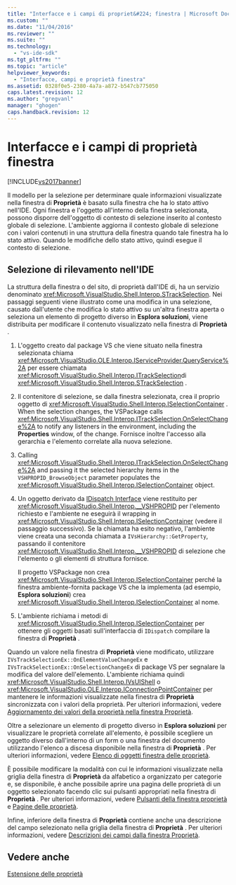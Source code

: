 ```yaml
---
title: "Interfacce e i campi di propriet&#224; finestra | Microsoft Docs"
ms.custom: ""
ms.date: "11/04/2016"
ms.reviewer: ""
ms.suite: ""
ms.technology: 
  - "vs-ide-sdk"
ms.tgt_pltfrm: ""
ms.topic: "article"
helpviewer_keywords: 
  - "Interfacce, campi e proprietà finestra"
ms.assetid: 0328f0e5-2380-4a7a-a872-b547cb775050
caps.latest.revision: 12
ms.author: "gregvanl"
manager: "ghogen"
caps.handback.revision: 12
---
```

# Interfacce e i campi di propriet&#224; finestra
[!INCLUDE[vs2017banner](../../code-quality/includes/vs2017banner.md)]

Il modello per la selezione per determinare quale informazioni visualizzate nella finestra di **Proprietà** è basato sulla finestra che ha lo stato attivo nell'IDE.  Ogni finestra e l'oggetto all'interno della finestra selezionata, possono disporre dell'oggetto di contesto di selezione inserito al contesto globale di selezione.  L'ambiente aggiorna il contesto globale di selezione con i valori contenuti in una struttura della finestra quando tale finestra ha lo stato attivo.  Quando le modifiche dello stato attivo, quindi esegue il contesto di selezione.  
  
## Selezione di rilevamento nell'IDE  
 La struttura della finestra o del sito, di proprietà dall'IDE di, ha un servizio denominato <xref:Microsoft.VisualStudio.Shell.Interop.STrackSelection>.  Nei passaggi seguenti viene illustrato come una modifica in una selezione, causato dall'utente che modifica lo stato attivo su un'altra finestra aperta o seleziona un elemento di progetto diverso in **Esplora soluzioni**, viene distribuita per modificare il contenuto visualizzato nella finestra di **Proprietà** .  
  
1.  L'oggetto creato dal package VS che viene situato nella finestra selezionata chiama <xref:Microsoft.VisualStudio.OLE.Interop.IServiceProvider.QueryService%2A> per essere chiamata <xref:Microsoft.VisualStudio.Shell.Interop.ITrackSelection>di <xref:Microsoft.VisualStudio.Shell.Interop.STrackSelection> .  
  
2.  Il contenitore di selezione, se dalla finestra selezionata, crea il proprio oggetto di <xref:Microsoft.VisualStudio.Shell.Interop.ISelectionContainer> .  When the selection changes, the VSPackage calls <xref:Microsoft.VisualStudio.Shell.Interop.ITrackSelection.OnSelectChange%2A> to notify any listeners in the environment, including the **Properties** window, of the change.  Fornisce inoltre l'accesso alla gerarchia e l'elemento correlate alla nuova selezione.  
  
3.  Calling <xref:Microsoft.VisualStudio.Shell.Interop.ITrackSelection.OnSelectChange%2A> and passing it the selected hierarchy items in the `VSHPROPID_BrowseObject` parameter populates the <xref:Microsoft.VisualStudio.Shell.Interop.ISelectionContainer> object.  
  
4.  Un oggetto derivato da [IDispatch Interface](http://msdn.microsoft.com/it-it/ebbff4bc-36b2-4861-9efa-ffa45e013eb5) viene restituito per <xref:Microsoft.VisualStudio.Shell.Interop.__VSHPROPID> per l'elemento richiesto e l'ambiente ne eseguirà il wrapping in <xref:Microsoft.VisualStudio.Shell.Interop.ISelectionContainer> \(vedere il passaggio successivo\).  Se la chiamata ha esito negativo, l'ambiente viene creata una seconda chiamata a `IVsHierarchy::GetProperty`, passando il contenitore <xref:Microsoft.VisualStudio.Shell.Interop.__VSHPROPID> di selezione che l'elemento o gli elementi di struttura fornisce.  
  
     Il progetto VSPackage non crea <xref:Microsoft.VisualStudio.Shell.Interop.ISelectionContainer> perché la finestra ambiente\-fornita package VS che la implementa \(ad esempio, **Esplora soluzioni**\) crea <xref:Microsoft.VisualStudio.Shell.Interop.ISelectionContainer> al nome.  
  
5.  L'ambiente richiama i metodi di <xref:Microsoft.VisualStudio.Shell.Interop.ISelectionContainer> per ottenere gli oggetti basati sull'interfaccia di `IDispatch` compilare la finestra di **Proprietà** .  
  
 Quando un valore nella finestra di **Proprietà** viene modificato, utilizzare `IVsTrackSelectionEx::OnElementValueChangeEx` e `IVsTrackSelectionEx::OnSelectionChangeEx` di package VS per segnalare la modifica del valore dell'elemento.  L'ambiente richiama quindi <xref:Microsoft.VisualStudio.Shell.Interop.IVsUIShell> o <xref:Microsoft.VisualStudio.OLE.Interop.IConnectionPointContainer> per mantenere le informazioni visualizzate nella finestra di **Proprietà** sincronizzata con i valori della proprietà.  Per ulteriori informazioni, vedere [Aggiornamento dei valori della proprietà nella finestra Proprietà](../../misc/updating-property-values-in-the-properties-window.md).  
  
 Oltre a selezionare un elemento di progetto diverso in **Esplora soluzioni** per visualizzare le proprietà correlate all'elemento, è possibile scegliere un oggetto diverso dall'interno di un form o una finestra del documento utilizzando l'elenco a discesa disponibile nella finestra di **Proprietà** .  Per ulteriori informazioni, vedere [Elenco di oggetti finestra delle proprietà](../../extensibility/internals/properties-window-object-list.md).  
  
 È possibile modificare la modalità con cui le informazioni visualizzate nella griglia della finestra di **Proprietà** da alfabetico a organizzato per categorie e, se disponibile, è anche possibile aprire una pagina delle proprietà di un oggetto selezionato facendo clic sui pulsanti appropriati nella finestra di **Proprietà** .  Per ulteriori informazioni, vedere [Pulsanti della finestra proprietà](../../extensibility/internals/properties-window-buttons.md) e [Pagine delle proprietà](../../extensibility/internals/property-pages.md).  
  
 Infine, inferiore della finestra di **Proprietà** contiene anche una descrizione del campo selezionato nella griglia della finestra di **Proprietà** .  Per ulteriori informazioni, vedere [Descrizioni dei campi dalla finestra Proprietà](../../misc/getting-field-descriptions-from-the-properties-window.md).  
  
## Vedere anche  
 [Estensione delle proprietà](../../extensibility/internals/extending-properties.md)